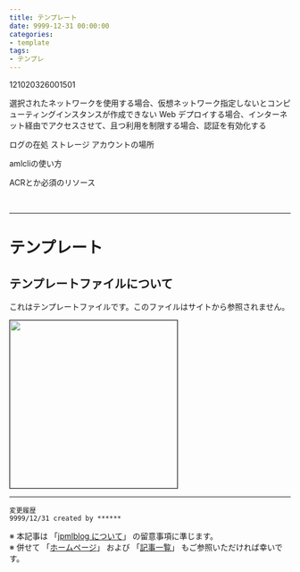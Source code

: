 ```yaml
---
title: テンプレート
date: 9999-12-31 00:00:00
categories:
- template
tags:
- テンプレ
---
```

121020326001501

選択されたネットワークを使用する場合、仮想ネットワーク指定しないとコンピューティングインスタンスが作成できない
Web デプロイする場合、インターネット経由でアクセスさせて、且つ利用を制限する場合、認証を有効化する

ログの在処
ストレージ アカウントの場所

amlcliの使い方

ACRとか必須のリソース

<!-- more -->
<br>

***
# テンプレート
## テンプレートファイルについて
これはテンプレートファイルです。このファイルはサイトから参照されません。

<img src="https://jpmlblog.github.io/images/template.png" width=300px align="left" border="1"><br clear="left">

***
`変更履歴`  
`9999/12/31 created by ******`

※ 本記事は 「[jpmlblog について](https://jpmlblog.github.io/blog/2020/01/01/about-jpmlblog/)」 の留意事項に準じます。  
※ 併せて 「[ホームページ](https://jpmlblog.github.io/blog/)」 および 「[記事一覧](https://jpmlblog.github.io/blog/archives/)」 もご参照いただければ幸いです。  
